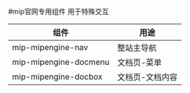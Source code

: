 #mip官网专用组件
用于特殊交互

|组件|用途|
|--|--|
|mip-mipengine-nav| 整站主导航 |
|mip-mipengine-docmenu| 文档页-菜单 |
|mip-mipengine-docbox| 文档页-文档内容 |